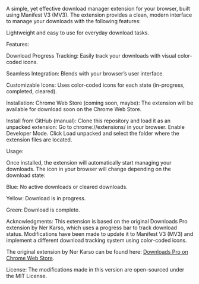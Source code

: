 A simple, yet effective download manager extension for your browser, built using Manifest V3 (MV3). The extension provides a clean, modern interface to manage your downloads with the following features:

Lightweight and easy to use for everyday download tasks.

Features:

Download Progress Tracking: Easily track your downloads with visual color-coded icons.

Seamless Integration: Blends with your browser’s user interface.

Customizable Icons: Uses color-coded icons for each state (in-progress, completed, cleared).

Installation:
Chrome Web Store (coming soon, maybe):
The extension will be available for download soon on the Chrome Web Store.

Install from GitHub (manual):
Clone this repository and load it as an unpacked extension:
Go to chrome://extensions/ in your browser.
Enable Developer Mode.
Click Load unpacked and select the folder where the extension files are located.

Usage:

Once installed, the extension will automatically start managing your downloads. The icon in your browser will change depending on the download state:

Blue: No active downloads or cleared downloads.

Yellow: Download is in progress.

Green: Download is complete.

Acknowledgments:
This extension is based on the original Downloads Pro extension by Ner Karso, which uses a progress bar to track download status. Modifications have been made to update it to Manifest V3 (MV3) and implement a different download tracking system using color-coded icons.

The original extension by Ner Karso can be found here: [Downloads Pro on Chrome Web Store](https://chromewebstore.google.com/detail/downloads-pro/lhhocifdmhogpekeppdjamkelohahbop).

License:
The modifications made in this version are open-sourced under the MIT License.